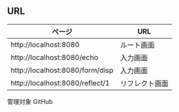 ## URL

| ページ | URL |
| --- | --- | 
| http://localhost:8080 | ルート画面 |
| http://localhost:8080/echo | 入力画面 |
| http://localhost:8080/form/disp | 入力画面 |
| http://localhost:8080/reflect/1 | リフレクト画面 |

管理対象
GitHub
